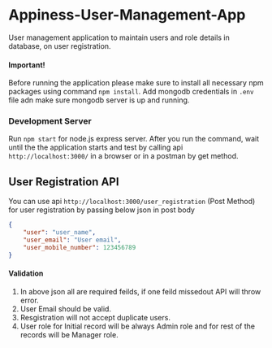 # Appiness-User-Management-App
User management application to maintain users and role details in database, on user registration.

#### Important!
Before running the application please make sure to install all necessary npm packages using command `npm install`. Add mongodb credentials in `.env` file adn make sure mongodb server is up and running.

### Development Server
Run `npm start` for node.js express server. After you run the command, wait until the the application starts and test by calling api `http://localhost:3000/` in a browser or in a postman by get method.

## User Registration API
You can use api `http://localhost:3000/user_registration` (Post Method) for user registration by passing below json in post body
```json
{
    "user": "user_name",
    "user_email": "User email",
    "user_mobile_number": 123456789
}
```
#### Validation
1. In above json all are required feilds, if one feild missedout API will throw error.
1. User Email should be valid.
1. Resgistration will not accept duplicate users.
1. User role for Initial record will be always Admin role and for rest of the records will be Manager role.

